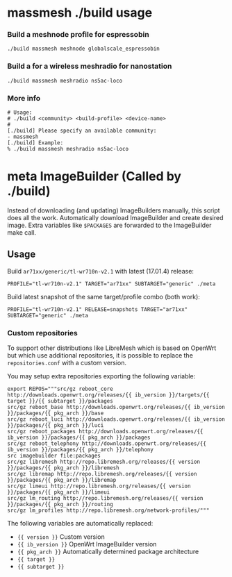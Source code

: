 # massmesh ./build usage

### Build a meshnode profile for espressobin
`./build massmesh meshnode globalscale_espressobin`

### Build a for a wireless meshradio for nanostation 
`./build massmesh meshradio ns5ac-loco`

### More info
```
# Usage:
# ./build <community> <build-profile> <device-name>
# 
[./build] Please specify an available community:
- massmesh
[./build] Example:
% ./build massmesh meshradio ns5ac-loco
```

# meta ImageBuilder (Called by ./build)

Instead of downloading (and updating) ImageBuilders manually, this script does
all the work. Automatically download ImageBuilder and create desired image.
Extra variables like `$PACKAGES` are forwarded to the ImageBuilder make call.

## Usage

Build `ar71xx/generic/tl-wr710n-v2.1` with latest (17.01.4) release:

    PROFILE="tl-wr710n-v2.1" TARGET="ar71xx" SUBTARGET="generic" ./meta

Build latest snapshot of the same target/profile combo (both work):

    PROFILE="tl-wr710n-v2.1" RELEASE=snapshots TARGET="ar71xx" SUBTARGET="generic" ./meta

### Custom repositories

To support other distributions like LibreMesh which is based on OpenWrt but
which use additional repositories, it is possible to replace the
`repositories.conf` with a custom version.

You may setup extra repositories exporting the following variable:

    export REPOS="""src/gz reboot_core http://downloads.openwrt.org/releases/{{ ib_version }}/targets/{{ target }}/{{ subtarget }}/packages
    src/gz reboot_base http://downloads.openwrt.org/releases/{{ ib_version }}/packages/{{ pkg_arch }}/base
    src/gz reboot_luci http://downloads.openwrt.org/releases/{{ ib_version }}/packages/{{ pkg_arch }}/luci
    src/gz reboot_packages http://downloads.openwrt.org/releases/{{ ib_version }}/packages/{{ pkg_arch }}/packages
    src/gz reboot_telephony http://downloads.openwrt.org/releases/{{ ib_version }}/packages/{{ pkg_arch }}/telephony
    src imagebuilder file:packages
    src/gz libremesh http://repo.libremesh.org/releases/{{ version }}/packages/{{ pkg_arch }}/libremesh
    src/gz libremap http://repo.libremesh.org/releases/{{ version }}/packages/{{ pkg_arch }}/libremap
    src/gz limeui http://repo.libremesh.org/releases/{{ version }}/packages/{{ pkg_arch }}/limeui
    src/gz lm_routing http://repo.libremesh.org/releases/{{ version }}/packages/{{ pkg_arch }}/routing
    src/gz lm_profiles http://repo.libremesh.org/network-profiles/"""

The following variables are automatically replaced:

* `{{ version }}` Custom version
* `{{ ib_version }}` OpenWrt ImageBuilder version
* `{{ pkg_arch }}` Automatically determined package architecture
* `{{ target }}`
* `{{ subtarget }}`
